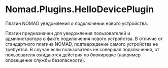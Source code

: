 # Nomad.Plugins.HelloDevicePlugin
Плагин NOMAD уведомления о подключении нового устройства.

Плагин предназначен для уведомления пользователей и администратора о факте подключения нового устройства.
В отличие от стандартного плагина NOMAD, подтверждение самого устройства не требуется.
В случае если пользователь не совершал подключения, от пользователя ожидаются действия по блокировке (например оповещение службы безопасности).